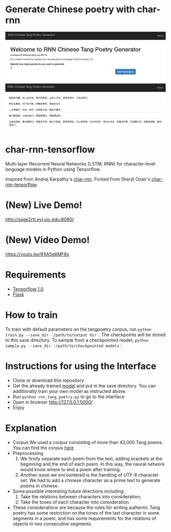 # Generate Chinese poetry with char-rnn
![Alt text](screenshots/main_page.png?raw=true "Interface")
![Alt text](screenshots/sample.png?raw=true "Generated poems")

# char-rnn-tensorflow
Multi-layer Recurrent Neural Networks (LSTM, RNN) for character-level language models in Python using Tensorflow.

Inspired from Andrej Karpathy's [char-rnn](https://github.com/karpathy/char-rnn).
Forked from Sherjil Ozair's [char-rnn-tensorflow](https://github.com/sherjilozair/char-rnn-tensorflow). 

# (New) Live Demo!
http://sage2rtt.evl.uic.edu:8080/

# (New) Video Demo!
https://youtu.be/91lA5g6MF8s

# Requirements
- [Tensorflow 1.0](http://www.tensorflow.org)
- [Flask](http://flask.pocoo.org/)

# How to train 
To train with default parameters on the tangpoetry corpus, run `python train.py --save_dir '/path/to/output dir'`. The checkpoints will be stored to this save directory. 
To sample from a checkpointed model, `python sample.py --save_dir '/path/to/checkpointed models'`.

# Instructions for using the Interface 
- Clone or download this repository 
- Get the already trained [model](https://drive.google.com/a/uic.edu/file/d/0B5cqEQ62osgNR3U1NHRTLVlmNW8/view?usp=sharing) and put in the save directory. You can additionally train your own model as instructed above.
- Run `python rnn_tang_poetry.py` to go to the interface 
- Open in browser http://127.0.0.1:5000/ 
- Enjoy 

# Explanation 
- Corpus 
  We used a corpus consisting of more than 43,000 Tang poems. You can find the corpus [here](https://pan.baidu.com/s/1o7QlUhO)
- Preprocessing
  1. We firstly separate each poem from the text, adding brackets at the beginning and the end of each poem. In this way, the neural
  network would know where to end a poem after training. 
  2. Another issue we encountered is the handling of UTF-8 character set. We had to add a chinese character as a prime text to generate     poems in chinese. 
- Some possible interesting future directions including:
  1. Take the relations between characters into consideration;
  2. Take the tones of each character into consideration.
- These considerations are because the rules for writing authentic Tang poetry has some restriction on the tones of the last character in   some segments in a poem, and has some requirements for the relations of objects in two consecutive segments.
